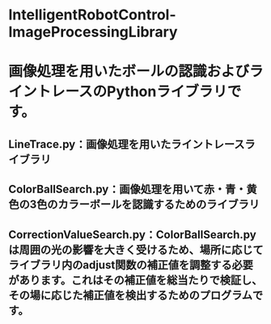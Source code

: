 # IntelligentRobotControl-ImageProcessingLibrary
# 画像処理を用いたボールの認識およびライントレースのPythonライブラリです。
## LineTrace.py：画像処理を用いたライントレースライブラリ
## ColorBallSearch.py：画像処理を用いて赤・青・黄色の3色のカラーボールを認識するためのライブラリ
## CorrectionValueSearch.py：ColorBallSearch.pyは周囲の光の影響を大きく受けるため、場所に応じてライブラリ内のadjust関数の補正値を調整する必要があります。これはその補正値を総当たりで検証し、その場に応じた補正値を検出するためのプログラムです。
